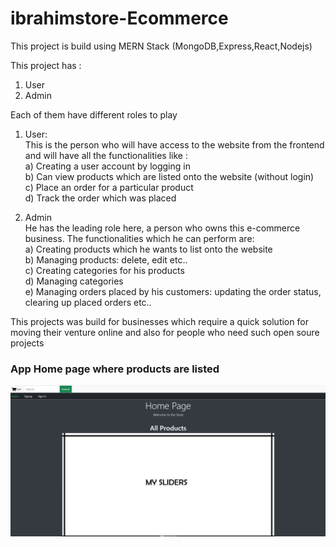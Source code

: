 # ibrahimstore-Ecommerce

This project is build using MERN Stack (MongoDB,Express,React,Nodejs)

This project has :
1. User
2. Admin 

Each of them have different roles to play 
1. User:<br />
This is the person who will have access to the website from the frontend and will have all the functionalities like :<br />
a) Creating a user account by logging in <br />
b) Can view products which are listed onto the website (without login)<br />
c) Place an order for a particular product<br />
d) Track the order which was placed <br />

2. Admin<br />
He has the leading role here, a person who owns this e-commerce business. The functionalities which he can perform are:<br />
a) Creating products which he wants to list onto the website<br />
b) Managing products: delete, edit etc..<br />
c) Creating categories for his products<br />
d) Managing categories <br />
e) Managing orders placed by his customers: updating the order status, clearing up placed orders etc..<br />

This projects was build for businesses which require a quick solution for moving their venture online and also for people who need such open soure projects <br />

### App Home page where products are listed

![](app-screenshots/1.png)




